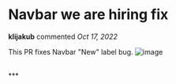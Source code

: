 # Navbar we are hiring fix

**klijakub** commented *Oct 17, 2022*

This PR fixes Navbar "New" label bug.
![image](https://user-images.githubusercontent.com/4997537/196209377-91c94eff-03e9-489e-aca6-34b9328d8419.png)

<br />
***



